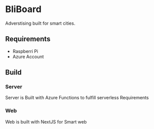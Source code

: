 # BliBoard
Adverstising built for smart cities.

## Requirements
- Raspberri Pi
- Azure Account

## Build 

### Server
Server is Built with Azure Functions to fulfill serverless Requirements

### Web
Web is built with NextJS for Smart web
